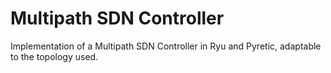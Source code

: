 # Multipath SDN Controller

Implementation of a Multipath SDN Controller in Ryu and Pyretic, adaptable to the topology used.
